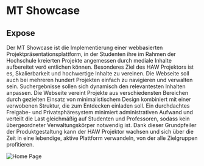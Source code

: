 # MT Showcase

## Expose
Der MT Showcase ist die Implementierung einer webbasierten Projektpräsentationsplattform, in der Studenten ihre im Rahmen der Hochschule kreierten Projekte angemessen durch mediale Inhalte aufbereitet verö entlichen können.
Besonderes Ziel des HAW Projektors ist es, Skalierbarkeit und hochwertige Inhalte zu vereinen. Die Webseite soll auch bei mehreren hundert Projekten einfach zu navigieren und verwalten sein. Suchergebnisse sollen sich dynamisch den relevantesten Inhalten anpassen. Die Webseite vereint Projekte aus verschiedensten Bereichen durch gezielten Einsatz von minimalistischem Design kombiniert mit einer verwobenen Struktur, die zum Entdecken einladen soll. Ein durchdachtes Freigabe- und Privatsphäresystem minimiert administrativen Aufwand und verteilt die Last gleichmäßig auf Studenten und Professoren, sodass kein übergeordneter Verwaltungskörper notwendig ist. Dank dieser Grundpfeiler der Produktgestaltung kann der HAW Projektor wachsen und sich über die Zeit in eine lebendige, aktive Plattform verwandeln, von der alle Zielgruppen profitieren.

![Home Page](http://i.imgur.com/RKzy6JS.png)
